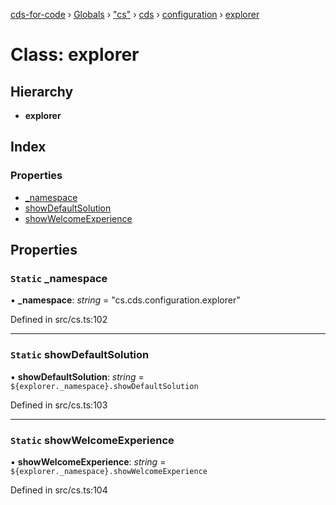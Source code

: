 [cds-for-code](../README.md) › [Globals](../globals.md) › ["cs"](../modules/_cs_.md) › [cds](../modules/_cs_.cds.md) › [configuration](../modules/_cs_.cds.configuration.md) › [explorer](_cs_.cds.configuration.explorer.md)

# Class: explorer

## Hierarchy

* **explorer**

## Index

### Properties

* [_namespace](_cs_.cds.configuration.explorer.md#static-_namespace)
* [showDefaultSolution](_cs_.cds.configuration.explorer.md#static-showdefaultsolution)
* [showWelcomeExperience](_cs_.cds.configuration.explorer.md#static-showwelcomeexperience)

## Properties

### `Static` _namespace

▪ **_namespace**: *string* = "cs.cds.configuration.explorer"

Defined in src/cs.ts:102

___

### `Static` showDefaultSolution

▪ **showDefaultSolution**: *string* = `${explorer._namespace}.showDefaultSolution`

Defined in src/cs.ts:103

___

### `Static` showWelcomeExperience

▪ **showWelcomeExperience**: *string* = `${explorer._namespace}.showWelcomeExperience`

Defined in src/cs.ts:104
